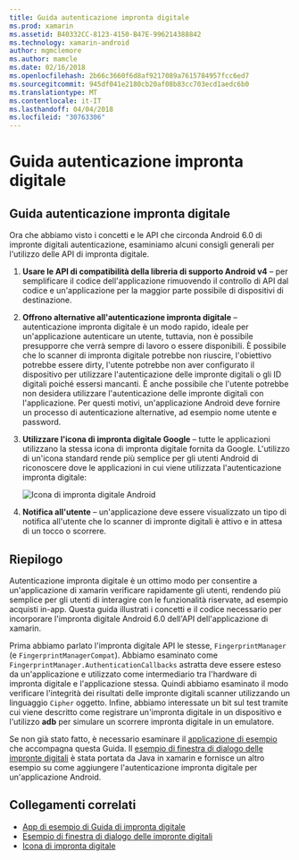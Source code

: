 ```yaml
---
title: Guida autenticazione impronta digitale
ms.prod: xamarin
ms.assetid: B40332CC-8123-4150-B47E-996214388842
ms.technology: xamarin-android
author: mgmclemore
ms.author: mamcle
ms.date: 02/16/2018
ms.openlocfilehash: 2b66c3660f6d8af9217089a7615784957fcc6ed7
ms.sourcegitcommit: 945df041e2180cb20af08b83cc703ecd1aedc6b0
ms.translationtype: MT
ms.contentlocale: it-IT
ms.lasthandoff: 04/04/2018
ms.locfileid: "30763306"
---
```

# <a name="fingerprint-authentication-guidance"></a>Guida autenticazione impronta digitale

## <a name="fingerprint-authentication-guidance"></a>Guida autenticazione impronta digitale

Ora che abbiamo visto i concetti e le API che circonda Android 6.0 di impronte digitali autenticazione, esaminiamo alcuni consigli generali per l'utilizzo delle API di impronta digitale.

1. **Usare le API di compatibilità della libreria di supporto Android v4** &ndash; per semplificare il codice dell'applicazione rimuovendo il controllo di API dal codice e un'applicazione per la maggior parte possibile di dispositivi di destinazione.
2. **Offrono alternative all'autenticazione impronta digitale** &ndash; autenticazione impronta digitale è un modo rapido, ideale per un'applicazione autenticare un utente, tuttavia, non è possibile presupporre che verrà sempre di lavoro o essere disponibili. È possibile che lo scanner di impronta digitale potrebbe non riuscire, l'obiettivo potrebbe essere dirty, l'utente potrebbe non aver configurato il dispositivo per utilizzare l'autenticazione delle impronte digitali o gli ID digitali poiché essersi mancanti. È anche possibile che l'utente potrebbe non desidera utilizzare l'autenticazione delle impronte digitali con l'applicazione. Per questi motivi, un'applicazione Android deve fornire un processo di autenticazione alternative, ad esempio nome utente e password.
3. **Utilizzare l'icona di impronta digitale Google** &ndash; tutte le applicazioni utilizzano la stessa icona di impronta digitale fornita da Google. L'utilizzo di un'icona standard rende più semplice per gli utenti Android di riconoscere dove le applicazioni in cui viene utilizzata l'autenticazione impronta digitale: 
    
    ![Icona di impronta digitale Android](summary-images/ic-fp-40px.png)
    
4. **Notifica all'utente** &ndash; un'applicazione deve essere visualizzato un tipo di notifica all'utente che lo scanner di impronte digitali è attivo e in attesa di un tocco o scorrere. 

## <a name="summary"></a>Riepilogo

Autenticazione impronta digitale è un ottimo modo per consentire a un'applicazione di xamarin verificare rapidamente gli utenti, rendendo più semplice per gli utenti di interagire con le funzionalità riservate, ad esempio acquisti in-app. Questa guida illustrati i concetti e il codice necessario per incorporare l'impronta digitale Android 6.0 dell'API dell'applicazione di xamarin.

Prima abbiamo parlato l'impronta digitale API le stesse, `FingerprintManager` (e `FingerprintManagerCompat`). Abbiamo esaminato come `FingerprintManager.AuthenticationCallbacks` astratta deve essere esteso da un'applicazione e utilizzato come intermediario tra l'hardware di impronta digitale e l'applicazione stessa. Quindi abbiamo esaminato il modo verificare l'integrità dei risultati delle impronte digitali scanner utilizzando un linguaggio `Cipher` oggetto. Infine, abbiamo interessate un bit sul test tramite cui viene descritto come registrare un'impronta digitale in un dispositivo e l'utilizzo **adb** per simulare un scorrere impronta digitale in un emulatore. 

Se non già stato fatto, è necessario esaminare il [applicazione di esempio](https://github.com/xamarin/monodroid-samples/tree/master/FingerprintGuide) che accompagna questa Guida. Il [esempio di finestra di dialogo delle impronte digitali](https://developer.xamarin.com/samples/monodroid/android-m/FingerprintDialog/) è stata portata da Java in xamarin e fornisce un altro esempio su come aggiungere l'autenticazione impronta digitale per un'applicazione Android.



## <a name="related-links"></a>Collegamenti correlati

- [App di esempio di Guida di impronta digitale](https://github.com/xamarin/monodroid-samples/tree/master/FingerprintGuide)
- [Esempio di finestra di dialogo delle impronte digitali](https://developer.xamarin.com/samples/monodroid/android-m/FingerprintDialog/)
- [Icona di impronta digitale](https://developer.android.comhttps://developer.xamarin.com/samples/FingerprintDialog/res/drawable-hdpi/ic_fp_40px.html)
